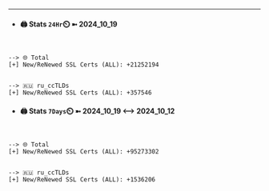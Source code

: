 

---
- #### 🖨️ **Stats** `24Hr`⏲️ ➼ 2024_10_19
```console


--> 🌐 Total
[+] New/ReNewed SSL Certs (ALL): +21252194


--> 🇷🇺 ru_ccTLDs
[+] New/ReNewed SSL Certs (ALL): +357546

```

- #### 🖨️ **Stats** `7Days`⏲️ ➼ 2024_10_19 <--> 2024_10_12
```console


--> 🌐 Total
[+] New/ReNewed SSL Certs (ALL): +95273302


--> 🇷🇺 ru_ccTLDs
[+] New/ReNewed SSL Certs (ALL): +1536206

```

